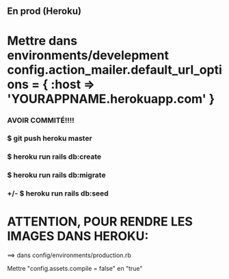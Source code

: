 ## En prod (Heroku)

# Mettre dans environments/develepment config.action_mailer.default_url_options = { :host => 'YOURAPPNAME.herokuapp.com' }

### AVOIR COMMITÉ!!!!

### $ git push heroku master

### $ heroku run rails db:create

### $ heroku run rails db:migrate

### +/- $ heroku run rails db:seed

# ATTENTION, POUR RENDRE LES IMAGES DANS HEROKU:

==> dans config/environments/production.rb 

Mettre "config.assets.compile = false" en "true"